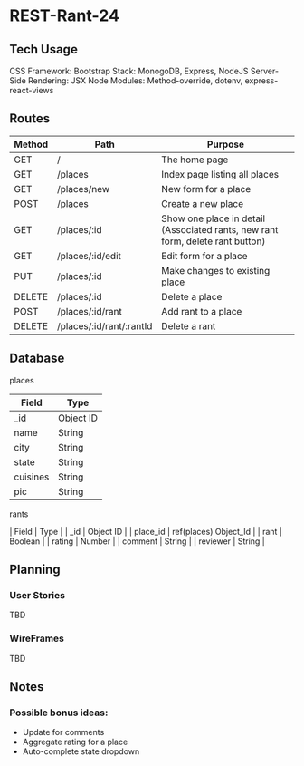 # REST-Rant-24

## Tech Usage
CSS Framework: Bootstrap
Stack: MonogoDB, Express, NodeJS
Server-Side Rendering: JSX
Node Modules: Method-override, dotenv, express-react-views

## Routes
| Method | Path | Purpose |
| --- | --- | --- |
| GET | / | The home page |
| GET | /places | Index page listing all places |
| GET | /places/new | New form for a place |
| POST | /places | Create a new place |
| GET | /places/:id | Show one place in detail (Associated rants, new rant form, delete rant button) |
| GET | /places/:id/edit | Edit form for a place |
| PUT | /places/:id | Make changes to existing place |
| DELETE | /places/:id | Delete a place |
| POST | /places/:id/rant | Add rant to a place |
| DELETE | /places/:id/rant/:rantId | Delete a rant |

## Database
places

| Field | Type |
| --- | --- |
| _id | Object ID |
| name | String |
| city | String |
| state | String |
| cuisines | String |
| pic | String |

rants

| Field | Type |
| _id | Object ID |
| place_id | ref(places) Object_Id |
| rant | Boolean |
| rating | Number |
| comment | String |
| reviewer | String |

## Planning
### User Stories
TBD
### WireFrames
TBD

## Notes
### Possible bonus ideas:
* Update for comments
* Aggregate rating for a place
* Auto-complete state dropdown
